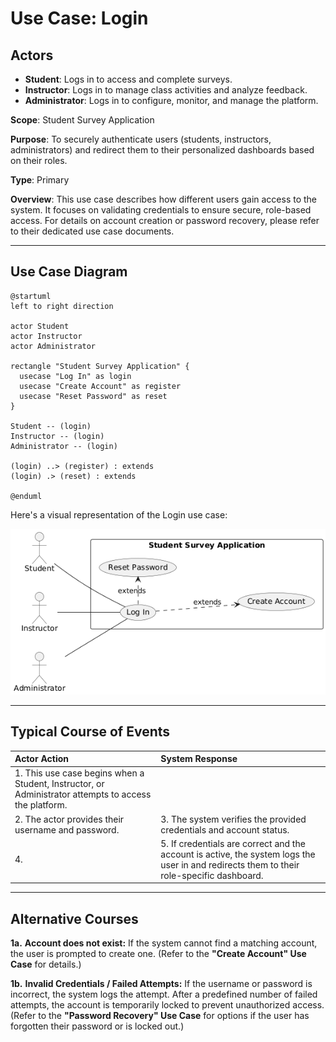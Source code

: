 # Use Case: Login

## Actors
- **Student**: Logs in to access and complete surveys.  
- **Instructor**: Logs in to manage class activities and analyze feedback.  
- **Administrator**: Logs in to configure, monitor, and manage the platform. 

**Scope**: Student Survey Application

**Purpose**: To securely authenticate users (students, instructors, administrators) and redirect them to their personalized dashboards based on their roles.

**Type**: Primary

**Overview**: This use case describes how different users gain access to the system. It focuses on validating credentials to ensure secure, role-based access. For details on account creation or password recovery, please refer to their dedicated use case documents.

---

## Use Case Diagram
```
@startuml
left to right direction

actor Student
actor Instructor
actor Administrator

rectangle "Student Survey Application" {
  usecase "Log In" as login
  usecase "Create Account" as register
  usecase "Reset Password" as reset
}

Student -- (login)
Instructor -- (login)
Administrator -- (login)

(login) ..> (register) : extends
(login) .> (reset) : extends

@enduml
```

Here's a visual representation of the Login use case:

![Login Use Case Diagram](login_usecase.png)

---

## Typical Course of Events

| Actor Action | System Response |
|:--------------|:----------------|
| 1. This use case begins when a Student, Instructor, or Administrator attempts to access the platform. | |
| 2. The actor provides their username and password. | 3. The system verifies the provided credentials and account status. |
| 4. | 5. If credentials are correct and the account is active, the system logs the user in and redirects them to their role-specific dashboard. |

---

## Alternative Courses

**1a.** **Account does not exist:** If the system cannot find a matching account, the user is prompted to create one. (Refer to the **"Create Account" Use Case** for details.)

**1b.** **Invalid Credentials / Failed Attempts:** If the username or password is incorrect, the system logs the attempt. After a predefined number of failed attempts, the account is temporarily locked to prevent unauthorized access. (Refer to the **"Password Recovery" Use Case** for options if the user has forgotten their password or is locked out.)